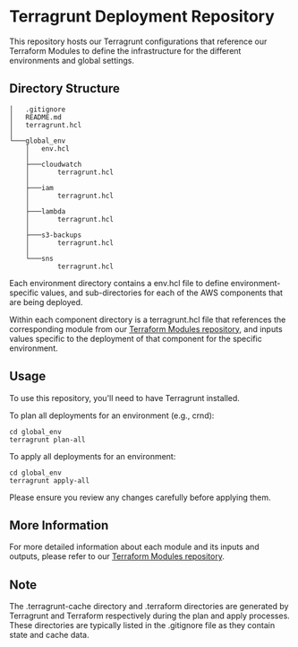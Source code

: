 # Terragrunt Deployment Repository

This repository hosts our Terragrunt configurations that reference our Terraform Modules to define the infrastructure for the different environments and global settings.

## Directory Structure

```
│   .gitignore
│   README.md
│   terragrunt.hcl
│
└───global_env
    │   env.hcl
    │
    ├───cloudwatch
    │       terragrunt.hcl
    │
    ├───iam
    │       terragrunt.hcl
    │
    ├───lambda
    │       terragrunt.hcl
    │
    ├───s3-backups
    │       terragrunt.hcl
    │
    └───sns
            terragrunt.hcl
```

Each environment directory contains a env.hcl file to define environment-specific values, and sub-directories for each of the AWS components that are being deployed.

Within each component directory is a terragrunt.hcl file that references the corresponding module from our [Terraform Modules repository](https://github.com/GiladTrachtenberg/medium-tf-modules), and inputs values specific to the deployment of that component for the specific environment.

## Usage

To use this repository, you'll need to have Terragrunt installed.

To plan all deployments for an environment (e.g., crnd):

```
cd global_env
terragrunt plan-all
```

To apply all deployments for an environment:

```
cd global_env
terragrunt apply-all
```

Please ensure you review any changes carefully before applying them.

## More Information

For more detailed information about each module and its inputs and outputs, please refer to our [Terraform Modules repository](https://github.com/GiladTrachtenberg/medium-tf-moduless).

## Note

The .terragrunt-cache directory and .terraform directories are generated by Terragrunt and Terraform respectively during the plan and apply processes. These directories are typically listed in the .gitignore file as they contain state and cache data.
